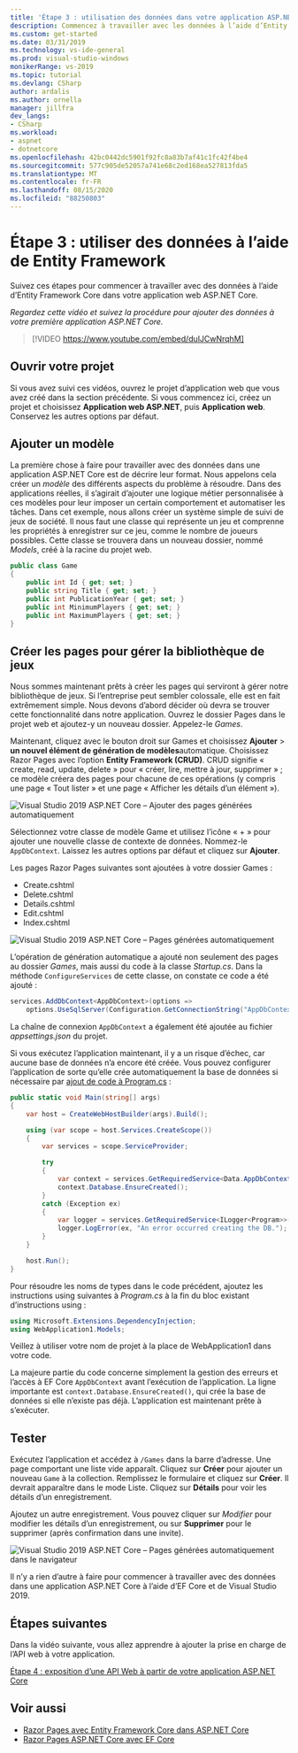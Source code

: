 ```yaml
---
title: 'Étape 3 : utilisation des données dans votre application ASP.NET Core'
description: Commencez à travailler avec les données à l’aide d’Entity Framework Core dans votre application web ASP.NET Core avec ce tutoriel vidéo et des instructions détaillées.
ms.custom: get-started
ms.date: 03/31/2019
ms.technology: vs-ide-general
ms.prod: visual-studio-windows
monikerRange: vs-2019
ms.topic: tutorial
ms.devlang: CSharp
author: ardalis
ms.author: ornella
manager: jillfra
dev_langs:
- CSharp
ms.workload:
- aspnet
- dotnetcore
ms.openlocfilehash: 42bc0442dc5901f92fc8a83b7af41c1fc42f4be4
ms.sourcegitcommit: 577c905de52057a741e68c2ed168ea527813fda5
ms.translationtype: MT
ms.contentlocale: fr-FR
ms.lasthandoff: 08/15/2020
ms.locfileid: "88250803"
---
```

# <a name="step-3-work-with-data-using-entity-framework"></a>Étape 3 : utiliser des données à l’aide de Entity Framework

Suivez ces étapes pour commencer à travailler avec des données à l’aide d’Entity Framework Core dans votre application web ASP.NET Core.

_Regardez cette vidéo et suivez la procédure pour ajouter des données à votre première application ASP.NET Core._

> [!VIDEO https://www.youtube.com/embed/dulJCwNrqhM]

## <a name="open-your-project"></a>Ouvrir votre projet

Si vous avez suivi ces vidéos, ouvrez le projet d’application web que vous avez créé dans la section précédente. Si vous commencez ici, créez un projet et choisissez **Application web ASP.NET**, puis **Application web**. Conservez les autres options par défaut.

## <a name="add-your-model"></a>Ajouter un modèle

La première chose à faire pour travailler avec des données dans une application ASP.NET Core est de décrire leur format. Nous appelons cela créer un *modèle* des différents aspects du problème à résoudre. Dans des applications réelles, il s’agirait d’ajouter une logique métier personnalisée à ces modèles pour leur imposer un certain comportement et automatiser les tâches. Dans cet exemple, nous allons créer un système simple de suivi de jeux de société. Il nous faut une classe qui représente un jeu et comprenne les propriétés à enregistrer sur ce jeu, comme le nombre de joueurs possibles. Cette classe se trouvera dans un nouveau dossier, nommé *Models*, créé à la racine du projet web.

```csharp
public class Game
{
    public int Id { get; set; }
    public string Title { get; set; }
    public int PublicationYear { get; set; }
    public int MinimumPlayers { get; set; }
    public int MaximumPlayers { get; set; }
}
```

## <a name="create-the-pages-to-manage-your-game-library"></a>Créer les pages pour gérer la bibliothèque de jeux

Nous sommes maintenant prêts à créer les pages qui serviront à gérer notre bibliothèque de jeux. Si l’entreprise peut sembler colossale, elle est en fait extrêmement simple. Nous devons d’abord décider où devra se trouver cette fonctionnalité dans notre application. Ouvrez le dossier Pages dans le projet web et ajoutez-y un nouveau dossier. Appelez-le *Games*.

Maintenant, cliquez avec le bouton droit sur Games et choisissez **Ajouter**  >  **un nouvel élément de génération de modèles**automatique. Choisissez Razor Pages avec l’option **Entity Framework (CRUD)**. CRUD signifie « create, read, update, delete » pour « créer, lire, mettre à jour, supprimer » ; ce modèle créera des pages pour chacune de ces opérations (y compris une page « Tout lister » et une page « Afficher les détails d’un élément »).

![Visual Studio 2019 ASP.NET Core – Ajouter des pages générées automatiquement](media/vs-2019/vs2019-add-scaffold.png)

Sélectionnez votre classe de modèle Game et utilisez l’icône « + » pour ajouter une nouvelle classe de contexte de données. Nommez-le `AppDbContext`. Laissez les autres options par défaut et cliquez sur **Ajouter**.

Les pages Razor Pages suivantes sont ajoutées à votre dossier Games :

- Create.cshtml
- Delete.cshtml
- Details.cshtml
- Edit.cshtml
- Index.cshtml

![Visual Studio 2019 ASP.NET Core – Pages générées automatiquement](media/vs-2019/vs2019-scaffolded-pages.png)

L’opération de génération automatique a ajouté non seulement des pages au dossier *Games*, mais aussi du code à la classe *Startup.cs*. Dans la méthode `ConfigureServices` de cette classe, on constate ce code a été ajouté :

```csharp
services.AddDbContext<AppDbContext>(options =>
    options.UseSqlServer(Configuration.GetConnectionString("AppDbContext")));
```

La chaîne de connexion `AppDbContext` a également été ajoutée au fichier *appsettings.json* du projet.

Si vous exécutez l’application maintenant, il y a un risque d’échec, car aucune base de données n’a encore été créée. Vous pouvez configurer l’application de sorte qu’elle crée automatiquement la base de données si nécessaire par [ajout de code à Program.cs](/aspnet/core/data/ef-rp/intro?view=aspnetcore-2.1&tabs=visual-studio#update-main) :

```csharp
public static void Main(string[] args)
{
    var host = CreateWebHostBuilder(args).Build();

    using (var scope = host.Services.CreateScope())
    {
        var services = scope.ServiceProvider;

        try
        {
            var context = services.GetRequiredService<Data.AppDbContext>();
            context.Database.EnsureCreated();
        }
        catch (Exception ex)
        {
            var logger = services.GetRequiredService<ILogger<Program>>();
            logger.LogError(ex, "An error occurred creating the DB.");
        }
    }

    host.Run();
}
```

Pour résoudre les noms de types dans le code précédent, ajoutez les instructions using suivantes à *Program.cs* à la fin du bloc existant d’instructions using :

```csharp
using Microsoft.Extensions.DependencyInjection;
using WebApplication1.Models;
```

Veillez à utiliser votre nom de projet à la place de WebApplication1 dans votre code.

La majeure partie du code concerne simplement la gestion des erreurs et l’accès à EF Core `AppDbContext` avant l’exécution de l’application. La ligne importante est `context.Database.EnsureCreated()`, qui crée la base de données si elle n’existe pas déjà. L’application est maintenant prête à s’exécuter.

## <a name="test-it-out"></a>Tester

Exécutez l’application et accédez à `/Games` dans la barre d’adresse. Une page comportant une liste vide apparaît. Cliquez sur **Créer** pour ajouter un nouveau `Game` à la collection. Remplissez le formulaire et cliquez sur **Créer**. Il devrait apparaître dans le mode Liste. Cliquez sur **Détails** pour voir les détails d’un enregistrement.

Ajoutez un autre enregistrement. Vous pouvez cliquer sur *Modifier* pour modifier les détails d’un enregistrement, ou sur **Supprimer** pour le supprimer (après confirmation dans une invite).

![Visual Studio 2019 ASP.NET Core – Pages générées automatiquement dans le navigateur](media/vs-2019/vs2019-game-list.png)

Il n’y a rien d’autre à faire pour commencer à travailler avec des données dans une application ASP.NET Core à l’aide d’EF Core et de Visual Studio 2019.

## <a name="next-steps"></a>Étapes suivantes

Dans la vidéo suivante, vous allez apprendre à ajouter la prise en charge de l’API web à votre application.

[Étape 4 : exposition d’une API Web à partir de votre application ASP.NET Core](tutorial-aspnet-core-ef-step-04.md)

## <a name="see-also"></a>Voir aussi

- [Razor Pages avec Entity Framework Core dans ASP.NET Core](/aspnet/core/data/ef-rp/intro?view=aspnetcore-2.1&tabs=visual-studio)
- [Razor Pages ASP.NET Core avec EF Core](/aspnet/core/data/?view=aspnetcore-2.1)
